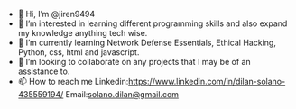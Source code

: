 - 👋 Hi, I’m @jiren9494
- 👀 I’m interested in learning different programming skills and also expand my knowledge anything tech wise.
- 🌱 I’m currently learning Network Defense Essentials, Ethical Hacking, Python, css, html and javascript.
- 💞️ I’m looking to collaborate on any projects that I may be of an assistance to.
- 📫 How to reach me Linkedin:https://www.linkedin.com/in/dilan-solano-435559194/ Email:solano.dilan@gmail.com

<!---
jiren9494/jiren9494 is a ✨ special ✨ repository because its `README.md` (this file) appears on your GitHub profile.
You can click the Preview link to take a look at your changes.
--->
